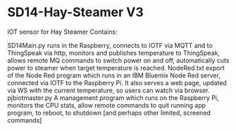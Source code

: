 # SD14-Hay-Steamer V3
IOT sensor for Hay Steamer
Contains:

SD14Main.py	runs in the Raspberry, connects to IOTF via MQTT and to ThingSpeak via http, monitors and publishes temperature to ThingSpeak, allows remote MQ commands to switch power on and off, automatically cuts power to steamer when target temperature is reached.
NodeRed.txt	export of the Node Red program which runs in an IBM Bluemix Node Red server, connected via IOTF to the Raspberry Pi. 
		It also serves a web page, updated via WS with the current temperature, so users can watch via browser.
pjbiotmaster.py	A management program which runs on the Raspberry Pi, monitors the CPU stats, allow remote commands to quit running app program, to reboot, to shutdown [and perhaps other limited, screened commands]
